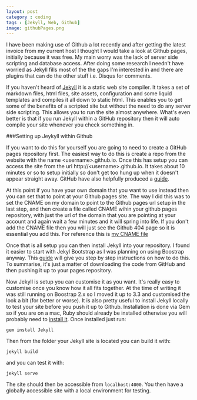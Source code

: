 ```yaml
---
layout: post
category : coding
tags : [Jekyll, Web, Github]
image: githubPages.png
---
```


I have been making use of Github a lot recently and after getting the latest invoice from my current host I thought I would take a look at Github pages, initially because it was free. My main worry was the lack of server side scripting and database access. After doing some research I needn't have worried as Jekyll fills most of the the gaps I'm interested in and there are plugins that can do the other stuff i.e. Disqus for comments.

If you haven't heard of [Jekyll](http://jekyllrb.com/) it is a static web site compiler. It takes a set of markdown files, html files, site assets, configuration and some liquid templates and compiles it all down to static html. This enables you to get some of the benefits of a scripted site but without the need to do any server side scripting. This allows you to run the site almost anywhere. What's even better is that if you run Jekyll within a GitHub repository then it will auto compile your site whenever you check something in.

###Setting up Jeykyll within Github

If you want to do this for yourself you are going to need to create a GitHub pages repository first. The easiest way to do this is create a repo from the website with the name &lt;username&gt;.github.io. Once this has setup you can access the site from the url http://&lt;username&gt;.github.io. It takes about 10 minutes or so to setup initially so don't get too hung up when it doesn't appear straight away. GitHub have also helpfully produced a [guide](http://pages.github.com/).

At this point if you have your own domain that you want to use instead then you can set that to point at your Github pages site. The way I did this was to set the CNAME on my domain to point to the Github pages url setup in the last step, and then create a file called CNAME wihin your github pages repository, with just the url of the domain that you are pointing at your account and again wait a few minutes and it will spring into life. If you don't add the CNAME file then you will just see the Github 404 page so it is essential you add this. For reference this is [my CNAME file](https://github.com/elliotstokes/elliotstokes.github.io/blob/master/CNAME)

Once that is all setup you can then install Jekyll into your repository. I found it easier to start with Jekyl Bootstrap as I was planning on using Boostrap anyway. This [guide](http://jekyllbootstrap.com/usage/jekyll-quick-start.html) will give you step by step instructions on how to do this. To summarise, it's just a matter of downloading the code from GitHub and then pushing it up to your pages repository.

Now Jekyll is setup you can customise it as you want. It's really easy to customise once you know how it all fits together. At the time of writing it was still running on Boostrap 2.x so I moved it up to 3.3 and customised the look a bit (for better or worse). It is also pretty useful to install Jekyll locally to test your site before you push it up to Github. Installation is done via Gem so if you are on a mac, Ruby should already be installed otherwise you will probably need to [install it](http://rubyinstaller.org/downloads/). Once installed just run:

	gem install Jekyll

Then from the folder your Jekyll site is located you can build it with:

	jekyll build

and you can test it with:
	
	jekyll serve

The site should then be accessible from <code>localhost:4000</code>. You then have a globally accessible site with a local environment for testing. 


